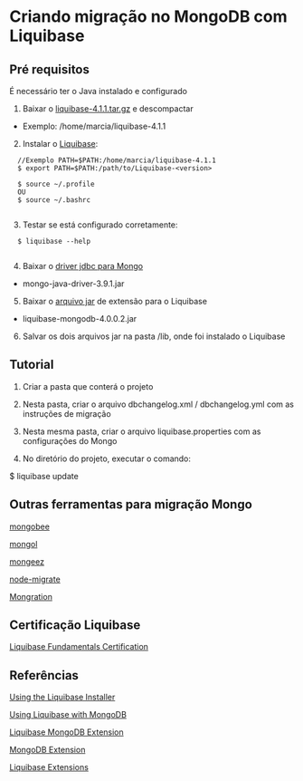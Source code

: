 # Criando migração no MongoDB com Liquibase

## Pré requisitos

É necessário ter o Java instalado e configurado

1. Baixar o [liquibase-4.1.1.tar.gz](https://www.liquibase.org/download) e descompactar
  - Exemplo: /home/marcia/liquibase-4.1.1

2. Instalar o [Liquibase](https://docs.liquibase.com/concepts/installation/home.html):

```
  //Exemplo PATH=$PATH:/home/marcia/liquibase-4.1.1
  $ export PATH=$PATH:/path/to/Liquibase-<version>

  $ source ~/.profile 
  OU
  $ source ~/.bashrc
  
``` 
3. Testar se está configurado corretamente:

```
  $ liquibase --help
  
```
4. Baixar o [driver jdbc para Mongo](https://repo1.maven.org/maven2/org/mongodb/mongo-java-driver)

  - mongo-java-driver-3.9.1.jar

5. Baixar o [arquivo jar](https://github.com/liquibase/liquibase-mongodb/releases/tag/liquibase-mongodb-4.0.0.2) de extensão para o Liquibase

  - liquibase-mongodb-4.0.0.2.jar

6. Salvar os dois arquivos jar na pasta /lib, onde foi instalado o Liquibase

## Tutorial

1. Criar a pasta que conterá o projeto

2. Nesta pasta, criar o arquivo dbchangelog.xml / dbchangelog.yml com as instruções de migração

3. Nesta mesma pasta, criar o arquivo liquibase.properties com as configurações do Mongo

4. No diretório do projeto, executar o comando:

  $ liquibase update
  
  
## Outras ferramentas para migração Mongo

[mongobee](https://github.com/mongobee/mongobee) 

[mongol](https://github.com/coldze/mongol)

[mongeez](https://github.com/mongeez/mongeez)

[node-migrate](https://github.com/tj/node-migrate)

[Mongration](https://github.com/KuliginStepan/mongration)


## Certificação Liquibase

[Liquibase Fundamentals Certification](https://learn.liquibase.com/catalog/info/id:125)


## Referências

[Using the Liquibase Installer](https://www.liquibase.org/get-started/using-the-liquibase-installer)

[Using Liquibase with MongoDB](https://docs.liquibase.com/workflows/database-setup-tutorials/mongodb.html)

[Liquibase MongoDB Extension](https://github.com/liquibase/liquibase-mongodb)

[MongoDB Extension](https://liquibase.jira.com/wiki/spaces/CONTRIB/pages/1281163265/MongoDB+Extension)
  
[Liquibase Extensions](https://liquibase.jira.com/wiki/spaces/CONTRIB/pages/1998865/Available%2BExtensions)
  
